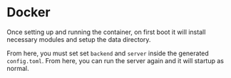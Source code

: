 # Docker

Once setting up and running the container, on first boot it will install necessary modules and setup the data directory.

From here, you must set set `backend` and `server` inside the generated `config.toml`. From here, you can run the server again and it will startup as normal.
